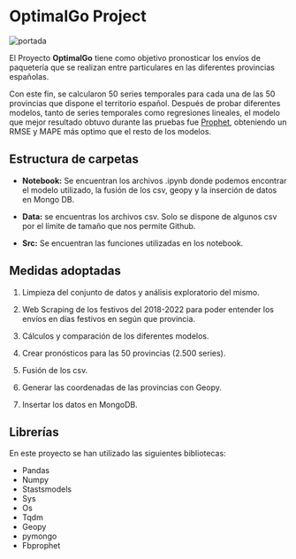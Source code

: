 # OptimalGo Project

![portada](https://www.seguritecnia.es/wp-content/uploads/2021/06/relacion-entre-logistica-y-tecnologia-1200x800.jpg)

El Proyecto **OptimalGo** tiene como objetivo pronosticar los envíos de paquetería que se realizan entre particulares en las diferentes provincias españolas.

Con este fin, se calcularon 50 series temporales para cada una de las 50 provincias que dispone el territorio español. Después de probar diferentes modelos, tanto de series temporales como regresiones lineales, el modelo que mejor resultado obtuvo durante las pruebas fue [Prophet](https://facebook.github.io/prophet/), obteniendo un RMSE y MAPE más optimo que el resto de los modelos. 


## Estructura de carpetas 

- **Notebook:** Se encuentran los archivos .ipynb donde podemos encontrar el modelo utilizado, la fusión de los csv, geopy y la inserción de datos en Mongo DB.

- **Data:** se encuentras los archivos csv. Solo se dispone de algunos csv por el límite de tamaño que nos permite Github.

- **Src:** Se encuentran las funciones utilizadas en los notebook.


## Medidas adoptadas

1. Limpieza del conjunto de datos y análisis exploratorio del mismo.

2. Web Scraping de los festivos del 2018-2022 para poder entender los envíos en días festivos en según que provincia.

3. Cálculos y comparación de los diferentes modelos.

4. Crear pronósticos para las 50 provincias (2.500 series).

5. Fusión de los csv.

6. Generar las coordenadas de las provincias con Geopy.

7. Insertar los datos en MongoDB.

## Librerías

En este proyecto se han utilizado las siguientes bibliotecas:

- Pandas
- Numpy
- Stastsmodels
- Sys
- Os
- Tqdm
- Geopy
- pymongo
- Fbprophet

